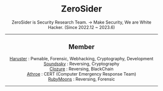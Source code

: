 <div align="center">

# ZeroSider
ZeroSider is Security Research Team. -> Make Security, We are White Hacker. (Since 2022.12 ~ 2023.6)<br>

<hr>

## Member

<a href="https://github.com/haruster">Haruster</a> : Pwnable, Forensic, Webhacking, Cryptography, Development<br>
<a href="https://github.com/soundssky">Soundssky</a> : Reversing, Cryptography <br>
<a href="https://github.com/Clozure0917">Clozure</a> : Reversing, BlackChain <br>
<a href="https://github.com/ugangdan">Athroe</a> : CERT (Computer Emergency Response Team) <br>
<a href="https://github.com/Rubymoons">RubyMoons</a> : Reversing, Forensic <br>

<hr>
